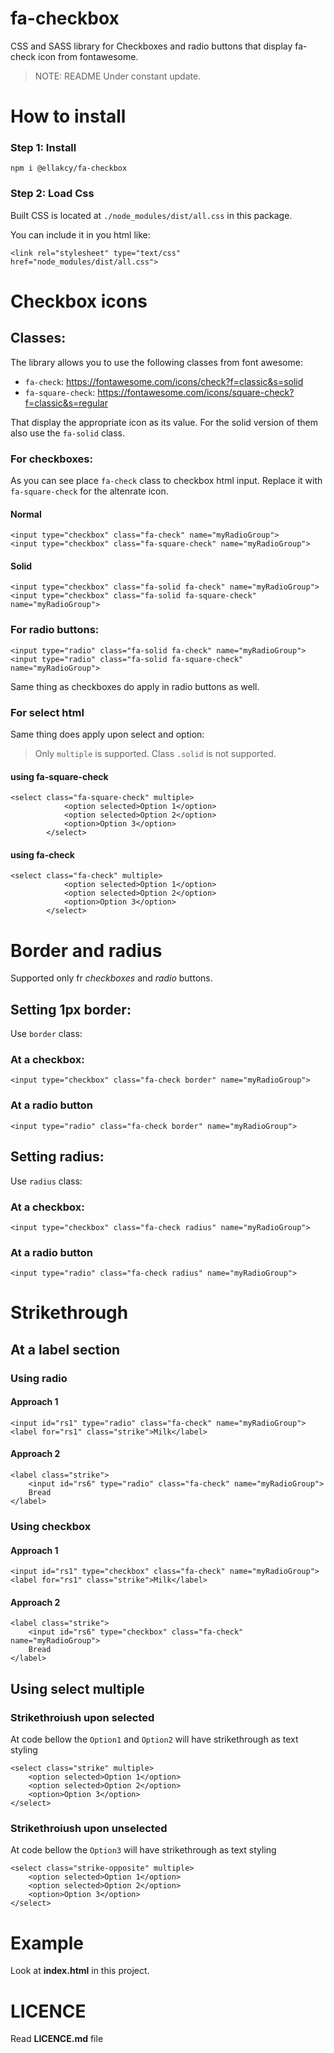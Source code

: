 # fa-checkbox

CSS and SASS library for Checkboxes and radio buttons that display fa-check icon from fontawesome.

> NOTE:
> README Under constant update.

# How to install

### Step 1: Install

```
npm i @ellakcy/fa-checkbox
```

### Step 2: Load Css

Built CSS is located at `./node_modules/dist/all.css`  in this package.

You can include it in you html like:

```
<link rel="stylesheet" type="text/css" href="node_modules/dist/all.css">
```

# Checkbox icons

## Classes:

The library allows you to use the following classes from font awesome:

* `fa-check`: https://fontawesome.com/icons/check?f=classic&s=solid
* `fa-square-check`: https://fontawesome.com/icons/square-check?f=classic&s=regular

That display the appropriate icon as its value. For the solid version of them also use the `fa-solid` class.

### For checkboxes:

As you can see place `fa-check` class to checkbox html input. Replace it with `fa-square-check` for the altenrate icon.

#### Normal
```
<input type="checkbox" class="fa-check" name="myRadioGroup">
<input type="checkbox" class="fa-square-check" name="myRadioGroup">
```

#### Solid

```
<input type="checkbox" class="fa-solid fa-check" name="myRadioGroup">
<input type="checkbox" class="fa-solid fa-square-check" name="myRadioGroup">
```

### For radio buttons:

```
<input type="radio" class="fa-solid fa-check" name="myRadioGroup">
<input type="radio" class="fa-solid fa-square-check" name="myRadioGroup">
```

Same thing as checkboxes do apply in radio buttons as well.

### For select html

Same thing does apply upon select and option:

> Only `multiple` is supported. Class `.solid` is not supported.


#### using fa-square-check
```
<select class="fa-square-check" multiple>
            <option selected>Option 1</option>
            <option selected>Option 2</option>
            <option>Option 3</option>
        </select>
```

#### using fa-check

```
<select class="fa-check" multiple>
            <option selected>Option 1</option>
            <option selected>Option 2</option>
            <option>Option 3</option>
        </select>
```

# Border and radius

Supported only fr *checkboxes* and *radio* buttons.

## Setting 1px border:

Use `border` class:

### At a checkbox:

```
<input type="checkbox" class="fa-check border" name="myRadioGroup">
```

### At a radio button
```
<input type="radio" class="fa-check border" name="myRadioGroup">
```

## Setting radius:

Use `radius` class:

### At a checkbox:

```
<input type="checkbox" class="fa-check radius" name="myRadioGroup">
```

### At a radio button
```
<input type="radio" class="fa-check radius" name="myRadioGroup">
```

# Strikethrough

## At a label section


### Using radio

#### Approach 1
```
<input id="rs1" type="radio" class="fa-check" name="myRadioGroup">
<label for="rs1" class="strike">Milk</label>
```

#### Approach 2

```
<label class="strike">
    <input id="rs6" type="radio" class="fa-check" name="myRadioGroup"> 
    Bread
</label>
```


### Using checkbox

#### Approach 1
```
<input id="rs1" type="checkbox" class="fa-check" name="myRadioGroup"><label for="rs1" class="strike">Milk</label>
```

#### Approach 2

```
<label class="strike">
    <input id="rs6" type="checkbox" class="fa-check" name="myRadioGroup"> 
    Bread
</label>
```

## Using select multiple

### Strikethroiush upon selected

At code bellow the `Option1` and `Option2` will have strikethrough as text styling

```
<select class="strike" multiple>
    <option selected>Option 1</option>
    <option selected>Option 2</option>
    <option>Option 3</option>
</select>
```

### Strikethroiush upon unselected

At code bellow the `Option3` will have strikethrough as text styling

```
<select class="strike-opposite" multiple>
    <option selected>Option 1</option>
    <option selected>Option 2</option>
    <option>Option 3</option>
</select>
```

# Example

Look at **index.html** in this project.

# LICENCE

Read **LICENCE.md** file
